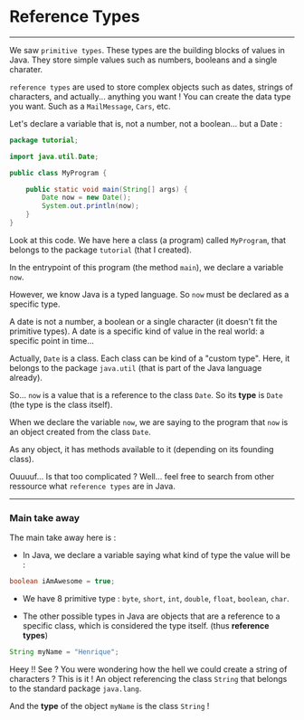 # Reference Types

---

We saw `primitive types`. These types are the building blocks of values in Java. They store simple values such as numbers, booleans and a single charater.

`reference types` are used to store complex objects such as dates, strings of characters, and actually... anything you want ! You can create the data type you want. Such as a `MailMessage`, `Cars`, etc.

Let's declare a variable that is, not a number, not a boolean... but a Date :

```java
package tutorial;

import java.util.Date;

public class MyProgram {

	public static void main(String[] args) {
		Date now = new Date();
		System.out.println(now);
	}
}
```

Look at this code. We have here a class (a program) called `MyProgram`, that belongs to the package `tutorial` (that I created).

In the entrypoint of this program (the method `main`), we declare a variable `now`.

However, we know Java is a typed language. So `now` must be declared as a specific type.

A date is not a number, a boolean or a single character (it doesn't fit the primitive types). A date is a specific kind of value in the real world: a specific point in time...

Actually, `Date` is a class. Each class can be kind of a "custom type". Here, it belongs to the package `java.util` (that is part of the Java language already).

So... `now` is a value that is a reference to the class `Date`. So its **type** is `Date` (the type is the class itself).

When we declare the variable `now`, we are saying to the program that `now` is an object created from the class `Date`.

As any object, it has methods available to it (depending on its founding class).

Ouuuuf...
Is that too complicated ? Well... feel free to search from other ressource what `reference types` are in Java.

---

### Main take away

The main take away here is :

- In Java, we declare a variable saying what kind of type the value will be :

```java
boolean iAmAwesome = true;
```

- We have 8 primitive type : `byte`, `short`, `int`, `double`, `float`, `boolean`, `char`.

- The other possible types in Java are objects that are a reference to a specific class, which is considered the type itself. (thus **reference types**)

```java
String myName = "Henrique";
```

Heey !! See ? You were wondering how the hell we could create a string of characters ? This is it ! An object referencing the class `String` that belongs to the standard package `java.lang`.

And the **type** of the object `myName` is the class `String` !
